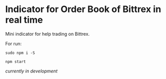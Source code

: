 # Indicator for Order Book of Bittrex in real time

Mini indicator for help trading on Bittrex.


For run:

`sudo npm i -S`

`npm start`

_currently in development_